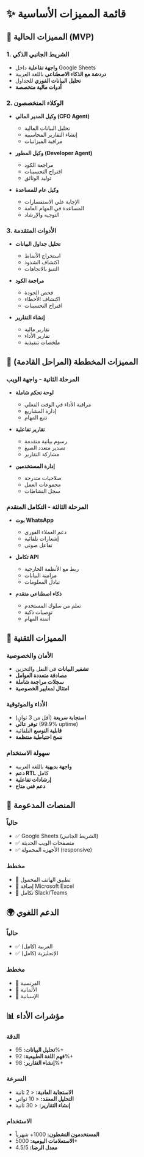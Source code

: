 # ✨ قائمة المميزات الأساسية

## 🎯 المميزات الحالية (MVP)

### 1. الشريط الجانبي الذكي
- **واجهة تفاعلية** داخل Google Sheets
- **دردشة مع الذكاء الاصطناعي** باللغة العربية
- **تحليل البيانات الفوري** للجداول
- **أدوات مالية متخصصة**

### 2. الوكلاء المتخصصون
- **وكيل المدير المالي (CFO Agent)**
  - تحليل البيانات المالية
  - إنشاء التقارير المحاسبية
  - مراقبة الميزانيات
  
- **وكيل المطور (Developer Agent)**
  - مراجعة الكود
  - اقتراح التحسينات
  - توليد الوثائق

- **وكيل عام للمساعدة**
  - الإجابة على الاستفسارات
  - المساعدة في المهام العامة
  - التوجيه والإرشاد

### 3. الأدوات المتقدمة
- **تحليل جداول البيانات**
  - استخراج الأنماط
  - اكتشاف الشذوذ
  - التنبؤ بالاتجاهات

- **مراجعة الكود**
  - فحص الجودة
  - اكتشاف الأخطاء
  - اقتراح التحسينات

- **إنشاء التقارير**
  - تقارير مالية
  - تقارير الأداء
  - ملخصات تنفيذية

## 🚀 المميزات المخططة (المراحل القادمة)

### المرحلة الثانية - واجهة الويب
- **لوحة تحكم شاملة**
  - مراقبة الأداء في الوقت الفعلي
  - إدارة المشاريع
  - تتبع المهام

- **تقارير تفاعلية**
  - رسوم بيانية متقدمة
  - تصدير متعدد الصيغ
  - مشاركة التقارير

- **إدارة المستخدمين**
  - صلاحيات متدرجة
  - مجموعات العمل
  - سجل النشاطات

### المرحلة الثالثة - التكامل المتقدم
- **بوت WhatsApp**
  - دعم العملاء الفوري
  - إشعارات تلقائية
  - تفاعل صوتي

- **تكامل API**
  - ربط مع الأنظمة الخارجية
  - مزامنة البيانات
  - تبادل المعلومات

- **ذكاء اصطناعي متقدم**
  - تعلم من سلوك المستخدم
  - توصيات ذكية
  - أتمتة المهام

## 🔧 المميزات التقنية

### الأمان والخصوصية
- **تشفير البيانات** في النقل والتخزين
- **مصادقة متعددة العوامل**
- **سجلات مراجعة شاملة**
- **امتثال لمعايير الخصوصية**

### الأداء والموثوقية
- **استجابة سريعة** (أقل من 3 ثوانٍ)
- **توفر عالي** (99.9% uptime)
- **قابلية التوسع** التلقائية
- **نسخ احتياطية منتظمة**

### سهولة الاستخدام
- **واجهة بديهية** باللغة العربية
- **دعم RTL** كامل
- **إرشادات تفاعلية**
- **دعم فني متاح**

## 📱 المنصات المدعومة

### حالياً
- ✅ Google Sheets (الشريط الجانبي)
- ✅ متصفحات الويب الحديثة
- ✅ الأجهزة المحمولة (responsive)

### مخطط
- 🔄 تطبيق الهاتف المحمول
- 🔄 إضافة Microsoft Excel
- 🔄 تكامل Slack/Teams

## 🌍 الدعم اللغوي

### حالياً
- ✅ العربية (كامل)
- ✅ الإنجليزية (كامل)

### مخطط
- 🔄 الفرنسية
- 🔄 الألمانية
- 🔄 الإسبانية

## 📊 مؤشرات الأداء

### الدقة
- **تحليل البيانات:** 95%+
- **فهم اللغة الطبيعية:** 92%+
- **إنشاء التقارير:** 98%+

### السرعة
- **الاستجابة العادية:** < 2 ثانية
- **التحليل المعقد:** < 10 ثواني
- **إنشاء التقارير:** < 30 ثانية

### الاستخدام
- **المستخدمون النشطون:** 1000+ شهرياً
- **الاستعلامات اليومية:** 5000+
- **معدل الرضا:** 4.5/5